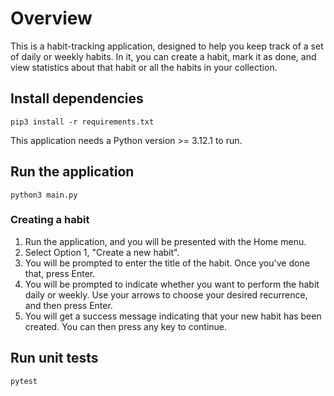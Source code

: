# Overview
This is a habit-tracking application, designed to help you keep track of a set of daily or weekly habits.  In it, you can create a habit, mark it as done, and view statistics about that habit or all the habits in your collection.

## Install dependencies
`pip3 install -r requirements.txt`

This application needs a Python version >= 3.12.1 to run.

## Run the application
`python3 main.py`

### Creating a habit
1. Run the application, and you will be presented with the Home menu.
2. Select Option 1, "Create a new habit".
3. You will be prompted to enter the title of the habit.  Once you've done that, press Enter.
4. You will be prompted to indicate whether you want to perform the habit daily or weekly.  Use your arrows to choose your desired recurrence, and then press Enter.
5. You will get a success message indicating that your new habit has been created.  You can then press any key to continue.

## Run unit tests
`pytest`